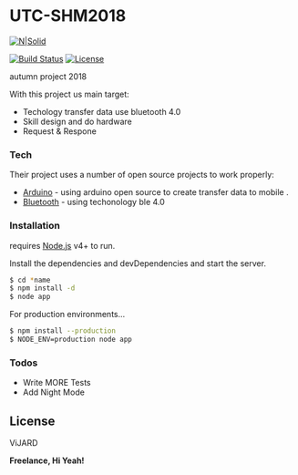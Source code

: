 # UTC-SHM2018

[![N|Solid](http://vijard.utc.edu.vn/sites/vijard.utc.edu.vn/themes/multipurpose_zymphonies_theme/images/logo-vijard.png)](http://vijard.utc.edu.vn/)

[![Build Status](https://img.shields.io/travis/cakephp/app/master.svg?style=flat-square)](https://travis-ci.org/cakephp/app)
[![License](https://img.shields.io/packagist/l/cakephp/app.svg?style=flat-square)](https://packagist.org/packages/cakephp/app)

autumn project 2018


With this project us main target:
  - Techology transfer data use bluetooth 4.0
  - Skill design and do hardware
  - Request & Respone


### Tech

Their project uses a number of open source projects to work properly:

* [Arduino] - using arduino open source to create transfer data to mobile .
* [Bluetooth] - using techonology ble 4.0


### Installation

requires [Node.js](https://nodejs.org/) v4+ to run.

Install the dependencies and devDependencies and start the server.

```sh
$ cd *name
$ npm install -d
$ node app
```

For production environments...

```sh
$ npm install --production
$ NODE_ENV=production node app
```


### Todos

 - Write MORE Tests
 - Add Night Mode

License
----

ViJARD


**Freelance, Hi Yeah!**

[//]: # (These are reference links used in the body of this note and get stripped out when the markdown processor does its job. There is no need to format nicely because it shouldn't be seen. Thanks SO - http://stackoverflow.com/questions/4823468/store-comments-in-markdown-syntax)


   [dill]: <https://github.com/joemccann/dillinger>
   [git-repo-url]: <https://github.com/joemccann/dillinger.git>
   [john gruber]: <http://daringfireball.net>
   [df1]: <http://daringfireball.net/projects/markdown/>
   [markdown-it]: <https://github.com/markdown-it/markdown-it>
   [Ace Editor]: <http://ace.ajax.org>
   [node.js]: <http://nodejs.org>
   [Twitter Bootstrap]: <http://twitter.github.com/bootstrap/>
   [jQuery]: <http://jquery.com>
   [@tjholowaychuk]: <http://twitter.com/tjholowaychuk>
   [Arduino]: <https://www.arduino.cc/>
   [Bluetooth]: <https://www.bluetooth.com/>
   [Gulp]: <http://gulpjs.com>

   [PlDb]: <https://github.com/joemccann/dillinger/tree/master/plugins/dropbox/README.md>
   [PlGh]: <https://github.com/joemccann/dillinger/tree/master/plugins/github/README.md>
   [PlGd]: <https://github.com/joemccann/dillinger/tree/master/plugins/googledrive/README.md>
   [PlOd]: <https://github.com/joemccann/dillinger/tree/master/plugins/onedrive/README.md>
   [PlMe]: <https://github.com/joemccann/dillinger/tree/master/plugins/medium/README.md>
   [PlGa]: <https://github.com/RahulHP/dillinger/blob/master/plugins/googleanalytics/README.md>

